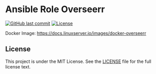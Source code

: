 # Ansible Role Overseerr

[![GitHub last commit](https://img.shields.io/github/last-commit/ursinn/ansible-role-overseerr?logo=github&style=for-the-badge)](https://github.com/ursinn/ansible-role-overseerr/commits)
[![License](https://img.shields.io/github/license/ursinn/ansible-role-overseerr?style=for-the-badge)](https://github.com/ursinn/ansible-role-overseerr/blob/main/LICENSE)

Docker Image: https://docs.linuxserver.io/images/docker-overseerr

## License

This project is under the MIT License. See the [LICENSE](https://github.com/ursinn/ansible-role-overseerr/blob/main/LICENSE) file for the full license text.
